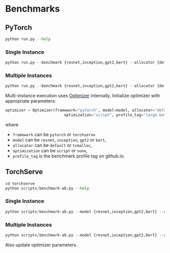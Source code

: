 # Benchmarks

## PyTorch
```python
python run.py --help
```


### Single Instance
```python
python run.py --benchmark {resnet,inception,gpt2,bert} --allocator {default,tcmalloc}
```

### Multiple Instances

```python
python run.py --benchmark {resnet,inception,gpt2,bert} --allocator {default,tcmalloc} --instance_id 2
```

Multi-instance execution uses [Optimizer](./utils/optimizer.py) internally.
Initialize optimizer with appropriate parameters:

```python
optimizer = Optimizer(framework="pytorch", model=model, allocator="default",
                          optimization="script", profile_tag="large-batches")
```

where
- `framework` can be `pytorch` or `torchserve`
- `model` can be `resnet`, `inception`, `gpt2` or `bert`,
- `allocator` can be `default` or `tcmalloc`,
- `optimization` can be `script` or `none`,
- `profile_tag` is the benchmark profile tag on github.io.

## TorchServe
```python
cd torchserve
python scripts/benchmark-ab.py --help
```

### Single Instance
```python
python scripts/benchmark-ab.py --model {resnet,inception,gpt2,bert} --allocator {default,tcmalloc}
```

### Multiple Instances

```python
python scripts/benchmark-ab.py --model {resnet,inception,gpt2,bert} --allocator {default,tcmalloc} --multiinstance true
```

Also update optimizer parameters.
